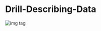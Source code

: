 # Drill-Describing-Data
![img tag](https://user-images.githubusercontent.com/32435667/40550128-44e76888-6007-11e8-8812-881e5299615d.png)
